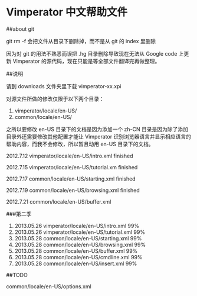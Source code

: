Vimperator 中文帮助文件
=======================

##about git

git rm -f 会把文件从目录下删除掉，而不是从 git  的 index 里删除

因为对 git 的用法不熟悉而误把 .hg 目录删除导致现在无法从 Google code 上更新 Vimperator 的源代码，现在只能是等全部文件翻译完再做整理。

##说明

请到 downloads 文件夹里下载 vimperator-xx.xpi

对源文件所做的修改仅限于以下两个目录：

1. vimperator/locale/en-US/
2. common/locale/en-US/

之所以要修改 en-US 目录下的文档是因为添加一个 zh-CN 目录是因为除了添加目录外还需要修改其他配置才能让 Vimperator 识别浏览器语言并显示相应语言的帮助内容，而我不会修改，所以暂且动用 en-US 目录下的文档。

2012.7.12 vimperator/locale/en-US/intro.xml finished

2012.7.15 vimperator/locale/en-US/tutorial.xm finished

2012.7.17 common/locale/en-US/starting.xml finished

2012.7.19 common/locale/en-US/browsing.xml finished

2012.7.21 common/locale/en-US/buffer.xml

###第二季

1. 2013.05.26 vimperator/locale/en-US/intro.xml 99%
2. 2013.05.26 vimperator/locale/en-US/tutorial.xml 99%
3. 2013.05.28 common/locale/en-US/starting.xml 99%
4. 2013.05.28 common/locale/en-US/browsing.xml 99%
5. 2013.05.28 common/locale/en-US/buffer.xml 99%
6. 2013.05.28 common/locale/en-US/cmdline.xml 99%
7. 2013.05.28 common/locale/en-US/insert.xml 99%

##TODO

common/locale/en-US/options.xml
